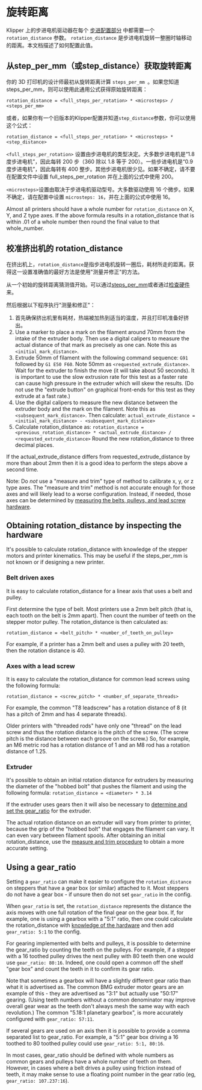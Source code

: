 # 旋转距离

Klipper 上的步进电机驱动器在每个 [步进配置部分](Config_Reference.md#stepper) 中都需要一个 `rotation_distance` 参数。 `rotation_distance` 是步进电机旋转一整圈时轴移动的距离。本文档描述了如何配置此值。

## 从step_per_mm（或step_distance）获取旋转距离

你的 3D 打印机的设计师最初从旋转距离计算 `steps_per_mm `。如果您知道steps_per_mm，则可以使用此通用公式获得原始旋转距离：

```
rotation_distance = <full_steps_per_rotation> * <microsteps> / <steps_per_mm>
```

或者，如果你有一个旧版本的Klipper配置并知道`step_distance`参数，你可以使用这个公式：

```
rotation_distance = <full_steps_per_rotation> * <microsteps> * <step_distance>
```

`<full_steps_per_rotation>` 设置由步进电机的类型决定。大多数步进电机是“1.8 度步进电机”，因此每转 200 步（360 除以 1.8 等于 200）。一些步进电机是“0.9 度步进电机”，因此每转有 400 整步。其他步进电机很少见。如果不确定，请不要在配置文件中设置 full_steps_per_rotation 并在上面的公式中使用 200。

`<microsteps>`设置由取决于步进电机驱动型号。大多数驱动使用 16 个微步。如果不确定，请在配置中设置 `microsteps: 16`，并在上面的公式中使用 16。

Almost all printers should have a whole number for `rotation_distance` on X, Y, and Z type axes. If the above formula results in a rotation_distance that is within .01 of a whole number then round the final value to that whole_number.

## 校准挤出机的 rotation_distance

在挤出机上，`rotation_distance`是指步进电机旋转一圈后，耗材所走的距离。获得这一设置准确值的最好方法是使用"测量并修正"的方法。

从一个初始的旋转距离猜测值开始。可以通过[steps_per_mm](#obtaining-rotation_distance-from-steps_per_mm-or-step_distance)或者通过[检查硬件](#extruder)来。

然后根据以下程序执行"测量和修正"：

1. 首先确保挤出机里有耗材，热端被加热到适当的温度，并且打印机准备好挤出。
1. Use a marker to place a mark on the filament around 70mm from the intake of the extruder body. Then use a digital calipers to measure the actual distance of that mark as precisely as one can. Note this as `<initial_mark_distance>`.
1. Extrude 50mm of filament with the following command sequence: `G91` followed by `G1 E50 F60`. Note 50mm as `<requested_extrude_distance>`. Wait for the extruder to finish the move (it will take about 50 seconds). It is important to use the slow extrusion rate for this test as a faster rate can cause high pressure in the extruder which will skew the results. (Do not use the "extrude button" on graphical front-ends for this test as they extrude at a fast rate.)
1. Use the digital calipers to measure the new distance between the extruder body and the mark on the filament. Note this as `<subsequent_mark_distance>`. Then calculate: `actual_extrude_distance = <initial_mark_distance> - <subsequent_mark_distance>`
1. Calculate rotation_distance as: `rotation_distance = <previous_rotation_distance> * <actual_extrude_distance> / <requested_extrude_distance>` Round the new rotation_distance to three decimal places.

If the actual_extrude_distance differs from requested_extrude_distance by more than about 2mm then it is a good idea to perform the steps above a second time.

Note: Do *not* use a "measure and trim" type of method to calibrate x, y, or z type axes. The "measure and trim" method is not accurate enough for those axes and will likely lead to a worse configuration. Instead, if needed, those axes can be determined by [measuring the belts, pulleys, and lead screw hardware](#obtaining-rotation_distance-by-inspecting-the-hardware).

## Obtaining rotation_distance by inspecting the hardware

It's possible to calculate rotation_distance with knowledge of the stepper motors and printer kinematics. This may be useful if the steps_per_mm is not known or if designing a new printer.

### Belt driven axes

It is easy to calculate rotation_distance for a linear axis that uses a belt and pulley.

First determine the type of belt. Most printers use a 2mm belt pitch (that is, each tooth on the belt is 2mm apart). Then count the number of teeth on the stepper motor pulley. The rotation_distance is then calculated as:

```
rotation_distance = <belt_pitch> * <number_of_teeth_on_pulley>
```

For example, if a printer has a 2mm belt and uses a pulley with 20 teeth, then the rotation distance is 40.

### Axes with a lead screw

It is easy to calculate the rotation_distance for common lead screws using the following formula:

```
rotation_distance = <screw_pitch> * <number_of_separate_threads>
```

For example, the common "T8 leadscrew" has a rotation distance of 8 (it has a pitch of 2mm and has 4 separate threads).

Older printers with "threaded rods" have only one "thread" on the lead screw and thus the rotation distance is the pitch of the screw. (The screw pitch is the distance between each groove on the screw.) So, for example, an M6 metric rod has a rotation distance of 1 and an M8 rod has a rotation distance of 1.25.

### Extruder

It's possible to obtain an initial rotation distance for extruders by measuring the diameter of the "hobbed bolt" that pushes the filament and using the following formula: `rotation_distance = <diameter> * 3.14`

If the extruder uses gears then it will also be necessary to [determine and set the gear_ratio](#using-a-gear_ratio) for the extruder.

The actual rotation distance on an extruder will vary from printer to printer, because the grip of the "hobbed bolt" that engages the filament can vary. It can even vary between filament spools. After obtaining an initial rotation_distance, use the [measure and trim procedure](#calibrating-rotation_distance-on-extruders) to obtain a more accurate setting.

## Using a gear_ratio

Setting a `gear_ratio` can make it easier to configure the `rotation_distance` on steppers that have a gear box (or similar) attached to it. Most steppers do not have a gear box - if unsure then do not set `gear_ratio` in the config.

When `gear_ratio` is set, the `rotation_distance` represents the distance the axis moves with one full rotation of the final gear on the gear box. If, for example, one is using a gearbox with a "5:1" ratio, then one could calculate the rotation_distance with [knowledge of the hardware](#obtaining-rotation_distance-by-inspecting-the-hardware) and then add `gear_ratio: 5:1` to the config.

For gearing implemented with belts and pulleys, it is possible to determine the gear_ratio by counting the teeth on the pulleys. For example, if a stepper with a 16 toothed pulley drives the next pulley with 80 teeth then one would use `gear_ratio: 80:16`. Indeed, one could open a common off the shelf "gear box" and count the teeth in it to confirm its gear ratio.

Note that sometimes a gearbox will have a slightly different gear ratio than what it is advertised as. The common BMG extruder motor gears are an example of this - they are advertised as "3:1" but actually use "50:17" gearing. (Using teeth numbers without a common denominator may improve overall gear wear as the teeth don't always mesh the same way with each revolution.) The common "5.18:1 planetary gearbox", is more accurately configured with `gear_ratio: 57:11`.

If several gears are used on an axis then it is possible to provide a comma separated list to gear_ratio. For example, a "5:1" gear box driving a 16 toothed to 80 toothed pulley could use `gear_ratio: 5:1, 80:16`.

In most cases, gear_ratio should be defined with whole numbers as common gears and pulleys have a whole number of teeth on them. However, in cases where a belt drives a pulley using friction instead of teeth, it may make sense to use a floating point number in the gear ratio (eg, `gear_ratio: 107.237:16`).
